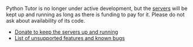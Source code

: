 Python Tutor is no longer under active development, but the [servers](http://pythontutor.com/) will be kept up and running as long as there is funding to pay for it. Please do not ask about availability of its code.

- [Donate to keep the servers up and running](donate.md)
- [List of unsupported features and known bugs](unsupported-features.md)
